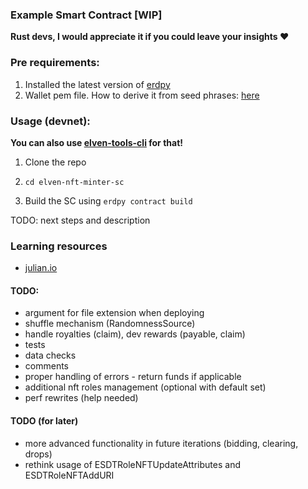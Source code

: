 ### Example Smart Contract [WIP]

**Rust devs, I would appreciate it if you could leave your insights ❤️**

### Pre requirements:

1. Installed the latest version of [erdpy](https://docs.elrond.com/sdk-and-tools/erdpy/installing-erdpy/)
2. Wallet pem file. How to derive it from seed phrases: [here](https://docs.elrond.com/sdk-and-tools/erdpy/deriving-the-wallet-pem-file/)

### Usage (devnet):

**You can also use [elven-tools-cli](https://github.com/juliancwirko/elven-tools-cli) for that!**

1. Clone the repo

2. `cd elven-nft-minter-sc`

3. Build the SC using `erdpy contract build`

TODO: next steps and description

### Learning resources

- [julian.io](https://www.julian.io/)


#### TODO:

- argument for file extension when deploying
- shuffle mechanism (RandomnessSource)
- handle royalties (claim), dev rewards (payable, claim)
- tests
- data checks 
- comments
- proper handling of errors - return funds if applicable
- additional nft roles management (optional with default set)
- perf rewrites (help needed)

#### TODO (for later)
- more advanced functionality in future iterations (bidding, clearing, drops)
- rethink usage of ESDTRoleNFTUpdateAttributes and ESDTRoleNFTAddURI
